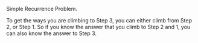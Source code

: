 Simple Recurrence Problem.

To get the ways you are climbing to Step 3, you can either climb from Step 2, or Step 1. So if you know the answer that you climb to Step 2 and 1, you can also know the answer to Step 3.